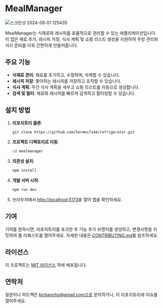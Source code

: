 # MealManager
![스크린샷 2024-08-01 125435](https://github.com/user-attachments/assets/41fefbaa-ca9d-4cb5-9b68-7137c275a081)

MealManager는 식재료와 레시피를 효율적으로 관리할 수 있는 애플리케이션입니다. 이 앱은 재료 추가, 레시피 저장, 식사 계획 및 쇼핑 리스트 생성을 지원하여 주방 관리와 식사 준비를 더욱 간편하게 만들어줍니다.

## 주요 기능

- **식재료 관리**: 재료를 추가하고, 수정하며, 삭제할 수 있습니다.
- **레시피 저장**: 좋아하는 레시피를 저장하고 조직할 수 있습니다.
- **식사 계획**: 주간 식사 계획을 세우고 쇼핑 리스트를 자동으로 생성합니다.
- **검색 및 필터**: 재료와 레시피를 빠르게 검색하고 필터링할 수 있습니다.

## 설치 방법

1. **리포지토리 클론**:
    ```bash
    git clone https://github.com/hermes7144/refrigerator.git
    ```

2. **프로젝트 디렉토리로 이동**:
    ```bash
    cd mealmanager
    ```

3. **의존성 설치**:
    ```bash
    npm install
    ```

4. **개발 서버 시작**:
    ```bash
    npm run dev
    ```

5. 브라우저에서 [http://localhost:5173](http://localhost:5173)을 열어 앱을 확인하세요.

## 기여

기여를 원하시면, 리포지토리를 포크한 후 기능 추가 브랜치를 생성하고, 변경사항을 커밋하여 풀 리퀘스트를 열어주세요. 자세한 내용은 [CONTRIBUTING.md](CONTRIBUTING.md)를 참조하세요.

## 라이선스

이 프로젝트는 [MIT 라이선스](LICENSE) 하에 배포됩니다.

## 연락처

질문이나 피드백은 kichancho@gmail.com으로 문의하거나, 이 리포지토리에 이슈를 열어주세요.
